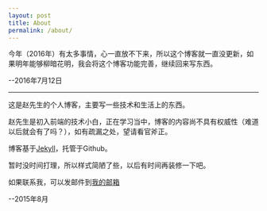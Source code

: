 ```yaml
---
layout: post
title: About
permalink: /about/
---
```


今年（2016年）有太多事情，心一直放不下来，所以这个博客就一直没更新，如果明年能够柳暗花明，我会将这个博客功能完善，继续回来写东西。

--2016年7月12日

----------

这是赵先生的个人博客，主要写一些技术和生活上的东西。

赵先生是初入前端的技术小白，正在学习当中，博客的内容尚不具有权威性（难道以后就会有了吗？），如有疏漏之处，望请看官斧正。

博客基于[Jekyll](http://jekyllrb.com/)，托管于Github。

暂时没时间打理，所以样式简陋了些，以后有时间再装修一下吧。

如果联系我，可以发邮件到[我的邮箱](mailto:fantastic.bowen@gmail.com)

--2015年8月
